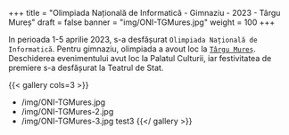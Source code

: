 +++
title = "Olimpiada Națională de Informatică - Gimnaziu - 2023 - Târgu Mureș"
draft = false
banner = "img/ONI-TGMures.jpg"
weight = 100
+++

In perioada 1-5 aprilie 2023, s-a desfășurat `Olimpiada Națională de Informatică`.
Pentru gimnaziu, olimpiada a avout loc la [`Târgu Mureș`](https://www.edums.ro/onigim2023/).
Deschiderea evenimentului  avut loc la Palatul Culturii, iar festivitatea de premiere s-a desfășurat la Teatrul de Stat.

{{< gallery cols=3 >}}
- /img/ONI-TGMures.jpg
- /img/ONI-TGMures-2.jpg
- /img/ONI-TGMures-3.jpg
  test3
{{</ gallery >}}
